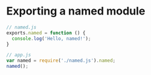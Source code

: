 # Exporting a named module

```JavaScript
// named.js
exports.named = function () {
  console.log('Hello, named!');
}

// app.js
var named = require('./named.js').named;
named();
```

